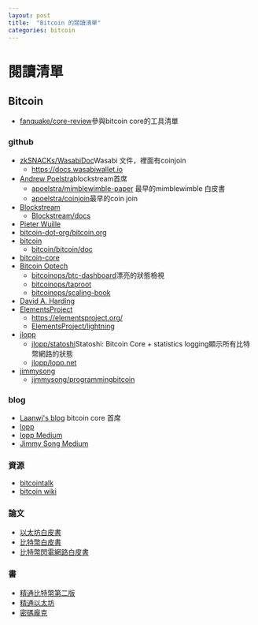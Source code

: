 ```yaml
---
layout: post
title:  "Bitcoin 的閱讀清單"
categories: bitcoin
---
```


# 閱讀清單
## Bitcoin
* [fanquake/core-review](https://github.com/fanquake/core-review)參與bitcoin core的工具清單
### github

* [zkSNACKs/WasabiDoc](https://github.com/zkSNACKs/WasabiDoc)Wasabi 文件，裡面有coinjoin
    * https://docs.wasabiwallet.io
* [Andrew Poelstra](https://github.com/apoelstra)blockstream首席
    * [apoelstra/mimblewimble-paper](https://github.com/apoelstra/mimblewimble-paper) 最早的mimblewimble 白皮書
    * [apoelstra/coinjoin](https://github.com/apoelstra/coinjoin)最早的coin join
* [Blockstream](https://github.com/Blockstream)
    * [Blockstream/docs](https://github.com/Blockstream/docs)
* [Pieter Wuille](https://github.com/sipa)
* [bitcoin-dot-org/bitcoin.org](https://github.com/bitcoin-dot-org/bitcoin.org)
* [bitcoin](https://github.com/bitcoin)
    * [bitcoin/bitcoin/doc](https://github.com/bitcoin/bitcoin/tree/master/doc)
* [bitcoin-core](https://github.com/bitcoin-core)
* [Bitcoin Optech](https://github.com/bitcoinops)
    * [bitcoinops/btc-dashboard](https://github.com/bitcoinops/btc-dashboard)漂亮的狀態檢視
    * [bitcoinops/taproot](https://github.com/bitcoinops/taproot)
    * [bitcoinops/scaling-book](https://github.com/bitcoinops/scaling-book)
* [David A. Harding](https://github.com/harding)
* [ElementsProject](https://github.com/ElementsProject)
    * https://elementsproject.org/
    * [ElementsProject/lightning](https://github.com/ElementsProject/lightning)
* [jlopp](https://github.com/jlopp) 
    * [jlopp/statoshi](https://github.com/jlopp/statoshi)Statoshi: Bitcoin Core + statistics logging顯示所有比特幣網路的狀態
    * [jlopp/lopp.net](https://lopp.net)
* [jimmysong](https://github.com/jimmysong)
    * [jimmysong/programmingbitcoin](https://github.com/jimmysong/programmingbitcoin)

### blog
* [Laanwj's blog](https://laanwj.github.io/) bitcoin core 首席
* [lopp](https://lopp.net)
* [lopp Medium](https://medium.com/@lopp)
* [Jimmy Song Medium](https://medium.com/@jimmysong)

### 資源
* [bitcointalk](https://bitcointalk.org/i)
* [bitcoin wiki](https://en.bitcoin.it/wiki/Main_Page)

### 論文
* [以太坊白皮書](https://github.com/cypherpunks-core/ethereum_whitepaper_zh)
* [比特幣白皮書](https://github.com/cypherpunks-core/bitcoin_whitepaper_zh)
* [比特幣閃電網路白皮書](https://github.com/cypherpunks-core/lightning_network_whitepaper_zh)

### 書
* [精通比特幣第二版](https://github.com/cypherpunks-core/bitcoinbook_2nd_zh)
* [精通以太坊](https://github.com/cypherpunks-core/ethereumbook_zh)
* [密碼龐克](https://github.com/cypherpunks-core/cyherpunksbook_zh)
